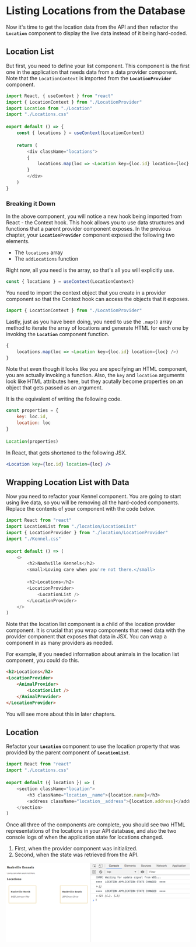 # Listing Locations from the Database

Now it's time to get the location data from the API and then refactor the **`Location`** component to display the live data instead of it being hard-coded.

## Location List

But first, you need to define your list component. This component is the first one in the application that needs data from a data provider component. Note that the `LocationContext` is imported from the **`LocationProvider`** component.

```js
import React, { useContext } from "react"
import { LocationContext } from "./LocationProvider"
import Location from "./Location"
import "./Locations.css"

export default () => {
    const { locations } = useContext(LocationContext)

    return (
        <div className="locations">
        {
            locations.map(loc => <Location key={loc.id} location={loc} />)
        }
        </div>
    )
}
```

### Breaking it Down

In the above component, you will notice a new hook being imported from React - the Context hook. This hook allows you to use data structures and functions that a parent provider component exposes. In the previous chapter, your **`LocationProvider`** component exposed the following two elements.

* The `locations` array
* The `addLocations` function

Right now, all you need is the array, so that's all you will explicitly use.

```js
const { locations } = useContext(LocationContext)
```

You need to import the context object that you create in a provider component so that the Context hook can access the objects that it exposes.

```js
import { LocationContext } from "./LocationProvider"
```

Lastly, just as you have been doing, you need to use the `.map()` array method to iterate the array of locations and generate HTML for each one by invoking the **`Location`** component function.

```js
{
    locations.map(loc => <Location key={loc.id} location={loc} />)
}
```

Note that even though it looks like you are specifying an HTML component, you are actually invoking a function. Also, the `key` and `location` arguments look like HTML attributes here, but they acutally become properties on an object that gets passed as an argument.

It is the equivalent of writing the following code.

```js
const properties = {
    key: loc.id,
    location: loc
}

Location(properties)
```

In React, that gets shortened to the following JSX.

```jsx
<Location key={loc.id} location={loc} />
```

## Wrapping Location List with Data

Now you need to refactor your Kennel component. You are going to start using live data, so you will be removing all the hard-coded components. Replace the contents of your component with the code below.

```js
import React from "react"
import LocationList from "./location/LocationList"
import { LocationProvider } from "./location/LocationProvider"
import "./Kennel.css"

export default () => (
    <>
        <h2>Nashville Kennels</h2>
        <small>Loving care when you're not there.</small>

        <h2>Locations</h2>
        <LocationProvider>
            <LocationList />
        </LocationProvider>
    </>
)
```

Note that the location list component is a child of the location provider component. It is crucial that you wrap components that need data with the provider component that exposes that data in JSX. You can wrap a component in as many providers as needed.

For example, if you needed information about animals in the location list component, you could do this.

```html
<h2>Locations</h2>
<LocationProvider>
    <AnimalProvider>
        <LocationList />
    </AnimalProvider>
</LocationProvider>
```

You will see more about this in later chapters.


## Location

Refactor your **`Location`** component to use the location property that was provided by the parent component of **`LocationList`**.

```js
import React from "react"
import "./Locations.css"

export default ({ location }) => (
    <section className="location">
        <h3 className="location__name">{location.name}</h3>
        <address className="location__address">{location.address}</address>
    </section>
)
```

Once all three of the components are complete, you should see two HTML representations of the locations in your API database, and also the two console logs of when the application state for locations changed.

1. First, when the provider component was initialized.
1. Second, when the state was retrieved from the API.

![rendered locations and console logs](./images/first-live-data-component.png)